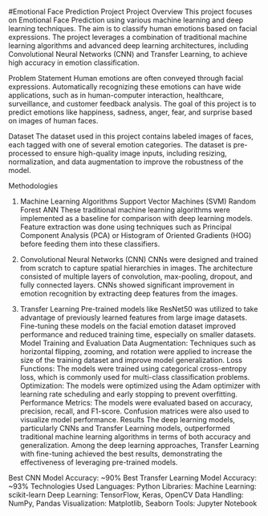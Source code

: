
#Emotional Face Prediction Project
Project Overview
This project focuses on Emotional Face Prediction using various machine learning and deep learning techniques. The aim is to classify human emotions based on facial expressions. The project leverages a combination of traditional machine learning algorithms and advanced deep learning architectures, including Convolutional Neural Networks (CNN) and Transfer Learning, to achieve high accuracy in emotion classification.

Problem Statement
Human emotions are often conveyed through facial expressions. Automatically recognizing these emotions can have wide applications, such as in human-computer interaction, healthcare, surveillance, and customer feedback analysis. The goal of this project is to predict emotions like happiness, sadness, anger, fear, and surprise based on images of human faces.

Dataset
The dataset used in this project contains labeled images of faces, each tagged with one of several emotion categories. The dataset is pre-processed to ensure high-quality image inputs, including resizing, normalization, and data augmentation to improve the robustness of the model.

Methodologies
1. Machine Learning Algorithms
Support Vector Machines (SVM)
Random Forest
ANN
These traditional machine learning algorithms were implemented as a baseline for comparison with deep learning models. Feature extraction was done using techniques such as Principal Component Analysis (PCA) or Histogram of Oriented Gradients (HOG) before feeding them into these classifiers.

2. Convolutional Neural Networks (CNN)
CNNs were designed and trained from scratch to capture spatial hierarchies in images. The architecture consisted of multiple layers of convolution, max-pooling, dropout, and fully connected layers. CNNs showed significant improvement in emotion recognition by extracting deep features from the images.
3. Transfer Learning
Pre-trained models like  ResNet50 was utilized to take advantage of previously learned features from large image datasets. Fine-tuning these models on the facial emotion dataset improved performance and reduced training time, especially on smaller datasets.
Model Training and Evaluation
Data Augmentation: Techniques such as horizontal flipping, zooming, and rotation were applied to increase the size of the training dataset and improve model generalization.
Loss Functions: The models were trained using categorical cross-entropy loss, which is commonly used for multi-class classification problems.
Optimization: The models were optimized using the Adam optimizer with learning rate scheduling and early stopping to prevent overfitting.
Performance Metrics: The models were evaluated based on accuracy, precision, recall, and F1-score. Confusion matrices were also used to visualize model performance.
Results
The deep learning models, particularly CNNs and Transfer Learning models, outperformed traditional machine learning algorithms in terms of both accuracy and generalization. Among the deep learning approaches, Transfer Learning with fine-tuning achieved the best results, demonstrating the effectiveness of leveraging pre-trained models.

Best CNN Model Accuracy: ~90%
Best Transfer Learning Model Accuracy: ~93%
Technologies Used
Languages: Python
Libraries:
Machine Learning: scikit-learn
Deep Learning: TensorFlow, Keras, OpenCV
Data Handling: NumPy, Pandas
Visualization: Matplotlib, Seaborn
Tools: Jupyter Notebook
